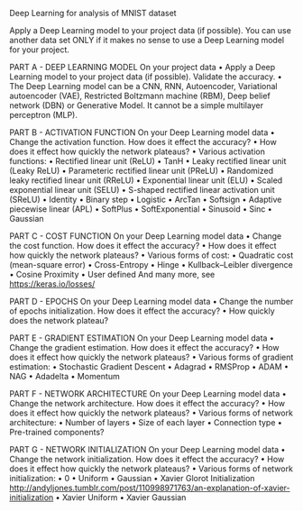 Deep Learning for analysis of MNIST dataset

Apply a Deep Learning model to your project data (if possible). You can use another data set ONLY if it makes no sense to use a Deep Learning model for your project.

PART A - DEEP LEARNING MODEL 
On your project data
•	Apply a Deep Learning model to your project data (if possible). Validate the accuracy.
•	The Deep Learning model can be a CNN, RNN, Autoencoder, Variational autoencoder (VAE), Restricted Boltzmann machine (RBM), Deep belief network (DBN) or Generative Model. It cannot be a simple multilayer perceptron (MLP).

PART B - ACTIVATION FUNCTION 
On your Deep Learning model data
•	Change the activation function. How does it effect the accuracy?
•	How does it effect how quickly the network plateaus?
•	Various activation functions:
•	Rectified linear unit (ReLU)
•	TanH
•	Leaky rectified linear unit (Leaky ReLU)
•	Parameteric rectified linear unit (PReLU)
•	Randomized leaky rectified linear unit (RReLU)
•	Exponential linear unit (ELU)
•	Scaled exponential linear unit (SELU)
•	S-shaped rectified linear activation unit (SReLU)
•	Identity
•	Binary step
•	Logistic
•	ArcTan
•	Softsign
•	Adaptive piecewise linear (APL)
•	SoftPlus
•	SoftExponential
•	Sinusoid
•	Sinc
•	Gaussian

PART C - COST FUNCTION
On your Deep Learning model data
•	Change the cost function. How does it effect the accuracy?
•	How does it effect how quickly the network plateaus?
•	Various forms of cost:
•	Quadratic cost (mean-square error)
•	Cross-Entropy
•	Hinge
•	Kullback–Leibler divergence
•	Cosine Proximity
•	User defined
And many more, see https://keras.io/losses/

PART D - EPOCHS 
On your Deep Learning model data
•	Change the number of epochs initialization. How does it effect the accuracy?
•	How quickly does the network plateau?

PART E - GRADIENT ESTIMATION 
On your Deep Learning model data
•	Change the gradient estimation. How does it effect the accuracy?
•	How does it effect how quickly the network plateaus?
•	Various forms of gradient estimation:
•	Stochastic Gradient Descent
•	Adagrad
•	RMSProp
•	ADAM
•	NAG
•	Adadelta
•	Momentum

PART F - NETWORK ARCHITECTURE 
On your Deep Learning model data
•	Change the network architecture. How does it effect the accuracy?
•	How does it effect how quickly the network plateaus?
•	Various forms of network architecture:
•	Number of layers
•	Size of each layer
•	Connection type
•	Pre-trained components?

PART G - NETWORK INITIALIZATION 
On your Deep Learning model data
•	Change the network initialization. How does it effect the accuracy?
•	How does it effect how quickly the network plateaus?
•	Various forms of network initialization:
•	0
•	Uniform
•	Gaussian
•	Xavier Glorot Initialization http://andyljones.tumblr.com/post/110998971763/an-explanation-of-xavier-initialization
•	Xavier Uniform
•	Xavier Gaussian

